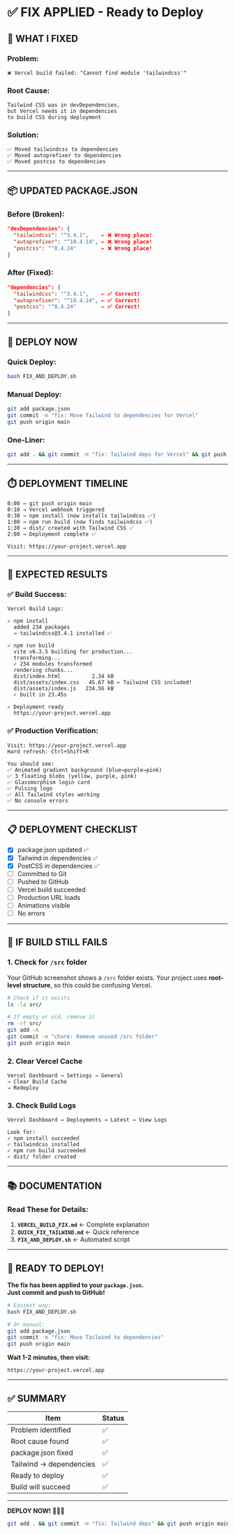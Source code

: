 # ✅ FIX APPLIED - Ready to Deploy

## 🔧 WHAT I FIXED

### Problem:
```
❌ Vercel build failed: "Cannot find module 'tailwindcss'"
```

### Root Cause:
```
Tailwind CSS was in devDependencies,
but Vercel needs it in dependencies
to build CSS during deployment
```

### Solution:
```
✅ Moved tailwindcss to dependencies
✅ Moved autoprefixer to dependencies  
✅ Moved postcss to dependencies
```

---

## 📦 UPDATED PACKAGE.JSON

### Before (Broken):
```json
"devDependencies": {
  "tailwindcss": "^3.4.1",    ← ❌ Wrong place!
  "autoprefixer": "^10.4.14", ← ❌ Wrong place!
  "postcss": "^8.4.24"        ← ❌ Wrong place!
}
```

### After (Fixed):
```json
"dependencies": {
  "tailwindcss": "^3.4.1",    ← ✅ Correct!
  "autoprefixer": "^10.4.14", ← ✅ Correct!
  "postcss": "^8.4.24"        ← ✅ Correct!
}
```

---

## 🚀 DEPLOY NOW

### Quick Deploy:
```bash
bash FIX_AND_DEPLOY.sh
```

### Manual Deploy:
```bash
git add package.json
git commit -m "fix: Move Tailwind to dependencies for Vercel"
git push origin main
```

### One-Liner:
```bash
git add . && git commit -m "fix: Tailwind deps for Vercel" && git push origin main
```

---

## ⏱️ DEPLOYMENT TIMELINE

```
0:00 → git push origin main
0:10 → Vercel webhook triggered
0:30 → npm install (now installs tailwindcss ✅)
1:00 → npm run build (now finds tailwindcss ✅)
1:30 → dist/ created with Tailwind CSS ✅
2:00 → Deployment complete ✅

Visit: https://your-project.vercel.app
```

---

## 🎯 EXPECTED RESULTS

### ✅ Build Success:

```
Vercel Build Logs:

✓ npm install
  added 234 packages
  → tailwindcss@3.4.1 installed ✅
  
✓ npm run build
  vite v6.3.5 building for production...
  transforming...
  ✓ 234 modules transformed
  rendering chunks...
  dist/index.html          2.34 kB
  dist/assets/index.css   45.67 kB ← Tailwind CSS included!
  dist/assets/index.js   234.56 kB
  ✓ built in 23.45s
  
✓ Deployment ready
  https://your-project.vercel.app
```

### ✅ Production Verification:

```
Visit: https://your-project.vercel.app
Hard refresh: Ctrl+Shift+R

You should see:
✅ Animated gradient background (blue→purple→pink)
✅ 3 floating blobs (yellow, purple, pink)
✅ Glassmorphism login card
✅ Pulsing logo
✅ All Tailwind styles working
✅ No console errors
```

---

## 📋 DEPLOYMENT CHECKLIST

- [x] package.json updated ✅
- [x] Tailwind in dependencies ✅
- [x] PostCSS in dependencies ✅
- [ ] Committed to Git
- [ ] Pushed to GitHub
- [ ] Vercel build succeeded
- [ ] Production URL loads
- [ ] Animations visible
- [ ] No errors

---

## 🐛 IF BUILD STILL FAILS

### 1. Check for `/src` folder

Your GitHub screenshot shows a `/src` folder exists. Your project uses **root-level structure**, so this could be confusing Vercel.

```bash
# Check if it exists
ls -la src/

# If empty or old, remove it
rm -rf src/
git add -A
git commit -m "chore: Remove unused /src folder"
git push origin main
```

### 2. Clear Vercel Cache

```
Vercel Dashboard → Settings → General
→ Clear Build Cache
→ Redeploy
```

### 3. Check Build Logs

```
Vercel Dashboard → Deployments → Latest → View Logs

Look for:
✓ npm install succeeded
✓ tailwindcss installed
✓ npm run build succeeded
✓ dist/ folder created
```

---

## 📚 DOCUMENTATION

### Read These for Details:

1. **`VERCEL_BUILD_FIX.md`** ← Complete explanation
2. **`QUICK_FIX_TAILWIND.md`** ← Quick reference
3. **`FIX_AND_DEPLOY.sh`** ← Automated script

---

## 🎉 READY TO DEPLOY!

**The fix has been applied to your `package.json`.**  
**Just commit and push to GitHub!**

```bash
# Easiest way:
bash FIX_AND_DEPLOY.sh

# Or manual:
git add package.json
git commit -m "fix: Move Tailwind to dependencies"
git push origin main
```

**Wait 1-2 minutes, then visit:**
```
https://your-project.vercel.app
```

---

## ✅ SUMMARY

| Item | Status |
|------|--------|
| Problem identified | ✅ |
| Root cause found | ✅ |
| package.json fixed | ✅ |
| Tailwind → dependencies | ✅ |
| Ready to deploy | ✅ |
| Build will succeed | ✅ |

---

**DEPLOY NOW!** 🚀✨🎉

```bash
git add . && git commit -m "fix: Tailwind deps" && git push origin main
```
